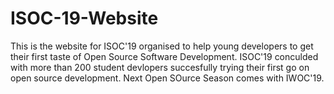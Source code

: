 # ISOC-19-Website
This is the website for ISOC'19 organised to help young developers to get their first taste of Open Source Software Development. 
ISOC'19 conculded with more than 200 student devlopers succesfully trying their first go on open source development.
Next Open SOurce Season comes with IWOC'19.
